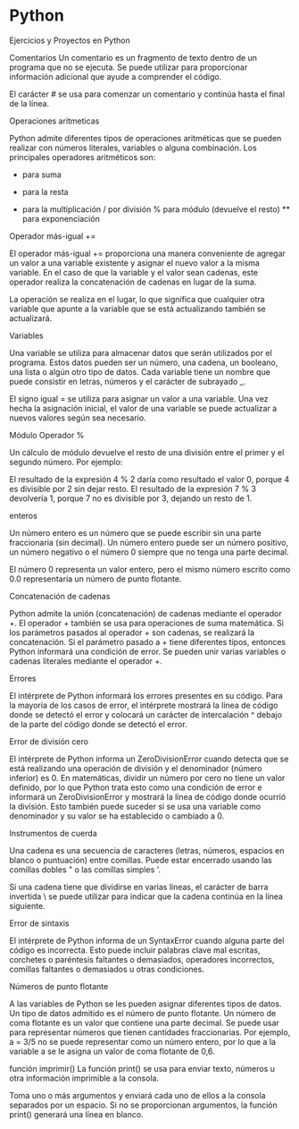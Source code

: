 # Python
Ejercicios y Proyectos en Python

Comentarios
Un comentario es un fragmento de texto dentro de un programa que no se ejecuta. Se puede utilizar para proporcionar información adicional que ayude a comprender el código.

El carácter # se usa para comenzar un comentario y continúa hasta el final de la línea.

Operaciones aritmeticas

Python admite diferentes tipos de operaciones aritméticas que se pueden realizar con números literales, variables o alguna combinación. Los principales operadores aritméticos son:

+ para suma
- para la resta
* para la multiplicación
/ por división
% para módulo (devuelve el resto)
** para exponenciación


Operador más-igual +=


El operador más-igual += proporciona una manera conveniente de agregar un valor a una variable existente y asignar el nuevo valor a la misma variable. En el caso de que la variable y el valor sean cadenas, este operador realiza la concatenación de cadenas en lugar de la suma.

La operación se realiza en el lugar,
lo que significa que cualquier otra variable que apunte a la variable que se está actualizando también se actualizará.

Variables

Una variable se utiliza para almacenar datos que serán utilizados por el programa. Estos datos pueden ser un número, una cadena, un booleano, una lista o algún otro tipo de datos. Cada variable tiene un nombre que puede consistir en letras, números y el carácter de subrayado _.

El signo igual = se utiliza para asignar un valor a una variable. Una vez hecha la asignación inicial,
el valor de una variable se puede actualizar a nuevos valores según sea necesario.

Módulo Operador %

Un cálculo de módulo devuelve el resto de una división entre el primer y el segundo número. Por ejemplo:

El resultado de la expresión 4 % 2 daría como resultado el valor 0, porque 4 es divisible por 2 sin dejar resto.
El resultado de la expresión 7 % 3 devolvería 1, porque 7 no es divisible por 3,
dejando un resto de 1.

enteros

Un número entero es un número que se puede escribir sin una parte fraccionaria (sin decimal). Un número entero puede ser un número positivo, un número negativo o el número 0 siempre que no tenga una parte decimal.

El número 0 representa un valor entero, pero el mismo número escrito como 0.0 representaría un número de punto flotante.

Concatenación de cadenas

Python admite la unión (concatenación) de cadenas mediante el operador +. El operador + también se usa para operaciones de suma matemática. Si los parámetros pasados ​​al operador + son cadenas, se realizará la concatenación. Si el parámetro pasado a + tiene diferentes tipos,
entonces Python informará una condición de error. Se pueden unir varias variables o cadenas literales mediante el operador +.

Errores

El intérprete de Python informará los errores presentes en su código. Para la mayoría de los casos de error, el intérprete mostrará la línea de código donde se detectó el error y colocará un carácter de intercalación ^ debajo de la parte del código donde se detectó el error.

Error de división cero

El intérprete de Python informa un ZeroDivisionError cuando detecta que se está realizando una operación de división y el denominador (número inferior) es 0. En matemáticas, dividir un número por cero no tiene un valor definido,
por lo que Python trata esto como una condición de error e informará un ZeroDivisionError y mostrará la línea de código donde ocurrió la división. Esto también puede suceder si se usa una variable como denominador y su valor se ha establecido o cambiado a 0.

Instrumentos de cuerda

Una cadena es una secuencia de caracteres (letras, números, espacios en blanco o puntuación) entre comillas. Puede estar encerrado usando las comillas dobles " o las comillas simples '.

Si una cadena tiene que dividirse en varias líneas,
el carácter de barra invertida \ se puede utilizar para indicar que la cadena continúa en la línea siguiente.


Error de sintaxis

El intérprete de Python informa de un SyntaxError cuando alguna parte del código es incorrecta. Esto puede incluir palabras clave mal escritas, corchetes o paréntesis faltantes o demasiados, operadores incorrectos, comillas faltantes o demasiados u otras condiciones.

Números de punto flotante

A las variables de Python se les pueden asignar diferentes tipos de datos. Un tipo de datos admitido es el número de punto flotante. Un número de coma flotante es un valor que contiene una parte decimal. Se puede usar para representar números que tienen cantidades fraccionarias. Por ejemplo, a = 3/5 no se puede representar como un número entero,
por lo que a la variable a se le asigna un valor de coma flotante de 0,6.

función imprimir()
La función print() se usa para enviar texto, números u otra información imprimible a la consola.

Toma uno o más argumentos y enviará cada uno de ellos a la consola separados por un espacio. Si no se proporcionan argumentos, la función print() generará una línea en blanco.
